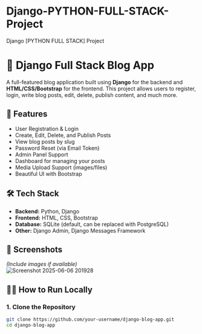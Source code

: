 # Django-PYTHON-FULL-STACK-Project
Django [PYTHON FULL STACK] Project
# 📝 Django Full Stack Blog App

A full-featured blog application built using **Django** for the backend and **HTML/CSS/Bootstrap** for the frontend. This project allows users to register, login, write blog posts, edit, delete, publish content, and much more.

## 🚀 Features

- User Registration & Login
- Create, Edit, Delete, and Publish Posts
- View blog posts by slug
- Password Reset (via Email Token)
- Admin Panel Support
- Dashboard for managing your posts
- Media Upload Support (images/files)
- Beautiful UI with Bootstrap

## 🛠️ Tech Stack

- **Backend:** Python, Django
- **Frontend:** HTML, CSS, Bootstrap
- **Database:** SQLite (default, can be replaced with PostgreSQL)
- **Other:** Django Admin, Django Messages Framework

## 📸 Screenshots

*(Include images if available)*  
![Screenshot 2025-06-06 201928](https://github.com/user-attachments/assets/e2614a99-3f7d-4852-88ca-f6a2a4e2275c)


## 🧑‍💻 How to Run Locally

### 1. Clone the Repository

```bash
git clone https://github.com/your-username/django-blog-app.git
cd django-blog-app
